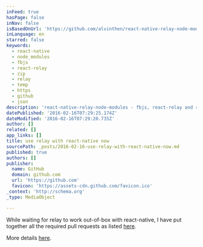 ```yaml
---
inFeed: true
hasPage: false
inNav: false
isBasedOnUrl: 'https://github.com/alvinthen/react-native-relay-node-modules'
inLanguage: en
starred: false
keywords:
  - react-native
  - node_modules
  - fbjs
  - react-relay
  - zip
  - relay
  - temp
  - https
  - github
  - json
description: 'react-native-relay-node-modules - fbjs, react-relay and react-native needed to run Relay with React Native'
datePublished: '2016-02-16T07:29:25.174Z'
dateModified: '2016-02-16T07:29:20.735Z'
author: []
related: []
app_links: []
title: use relay with react-native now
sourcePath: _posts/2016-02-16-use-relay-with-react-native-now.md
published: true
authors: []
publisher:
  name: GitHub
  domain: github.com
  url: 'https://github.com'
  favicon: 'https://assets-cdn.github.com/favicon.ico'
_context: 'http://schema.org'
_type: MediaObject

---
```

While waiting for relay to work out-of-box with react-native, I have put together all the required pull requests as listed [here][0].

More details [here][1].

[0]: https://github.com/facebook/relay/issues/26#issuecomment-168523524
[1]: https://github.com/alvinthen/react-native-relay-node-modules